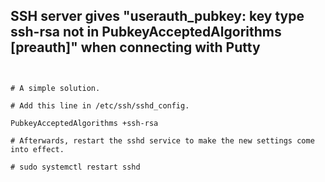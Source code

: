 ## SSH server gives "userauth_pubkey: key type ssh-rsa not in PubkeyAcceptedAlgorithms [preauth\]" when connecting with Putty

```shell


# A simple solution.

# Add this line in /etc/ssh/sshd_config.

PubkeyAcceptedAlgorithms +ssh-rsa

# Afterwards, restart the sshd service to make the new settings come into effect.

# sudo systemctl restart sshd


```

